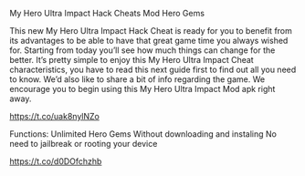My Hero Ultra Impact Hack Cheats Mod Hero Gems

This new My Hero Ultra Impact Hack Cheat is ready for you to benefit from its advantages to be able to have that great game time you always wished for. Starting from today you’ll see how much things can change for the better. It’s pretty simple to enjoy this My Hero Ultra Impact Cheat characteristics, you have to read this next guide first to find out all you need to know. We’d also like to share a bit of info regarding the game. We encourage you to begin using this My Hero Ultra Impact Mod apk right away.

https://t.co/uak8nylNZo

Functions:
Unlimited Hero Gems
Without downloading and instaling
No need to jailbreak or rooting your device

https://t.co/d0DOfchzhb
